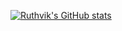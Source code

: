 [![Ruthvik's GitHub stats](https://github-readme-stats.vercel.app/api?username=RuthvikMukkamala)](https://github.com/anuraghazra/github-readme-stats)
